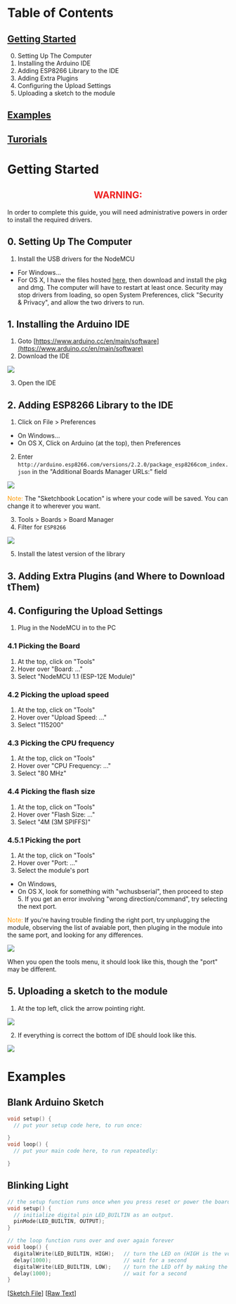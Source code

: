 # Table of Contents
## [Getting Started](https://snappsu.github.io/Coding-Bootcamp/#Examples)

0. Setting Up The Computer
1. Installing the Arduino IDE
2. Adding ESP8266 Library to the IDE
3. Adding Extra Plugins
4. Configuring the Upload Settings
5. Uploading a sketch to the module

## [Examples](https://snappsu.github.io/Coding-Bootcamp/#Examples)
## [Turorials](https://snappsu.github.io/Coding-Bootcamp/#Tutorials)

# Getting Started
<h2 style="color: #e22; text-align: center;">WARNING:</h2>
In order to complete this guide, you will need administrative powers in order to install the required drivers.

## 0. Setting Up The Computer
1. Install the USB drivers for the NodeMCU
* For Windows...
* For OS X, I have the files hosted [here](https://github.com/Snappsu/Coding-Bootcamp/tree/master/drivers/OSX), then download and install the pkg and dmg. The computer will have to restart at least once. Security may stop drivers from loading, so open System Preferences, click "Security & Privacy", and allow the two drivers to run.

## 1. Installing the Arduino IDE
1. Goto [https://www.arduino.cc/en/main/software](https://www.arduino.cc/en/main/software) 
2. Download the IDE

<img src="https://github.com/Snappsu/Coding-Bootcamp/blob/master/pics/IDEDownload.png?raw=true">

3. Open the IDE

## 2. Adding ESP8266 Library to the IDE
1. Click on File > Preferences
* On Windows...
* On OS X, Click on Arduino (at the top), then Preferences
2. Enter `http://arduino.esp8266.com/versions/2.2.0/package_esp8266com_index.json` in the "Additional Boards Manager URLs:" field

<img src="https://github.com/Snappsu/Coding-Bootcamp/blob/master/pics/PereferencesWindow.png?raw=true">

<span style="color:#f90">Note:</span> The "Sketchbook Location" is where your code will be saved. You can change it to wherever you want.

3. Tools > Boards > Board Manager
4. Filter for `ESP8266`

<img src="https://github.com/Snappsu/Coding-Bootcamp/blob/master/pics/BoardManager.png?raw=true">

5. Install the latest version of the library

## 3. Adding Extra Plugins (and Where to Download tThem)

## 4. Configuring the Upload Settings
1. Plug in the NodeMCU in to the PC

### 4.1 Picking the Board
1. At the top, click on "Tools"
2. Hover over "Board: ..."
3. Select "NodeMCU 1.1 (ESP-12E Module)"

### 4.2 Picking the upload speed
1. At the top, click on "Tools"
2. Hover over "Upload Speed: ..."
3. Select "115200"

### 4.3 Picking the CPU frequency
1. At the top, click on "Tools"
2. Hover over "CPU Frequency: ..."
3. Select "80 MHz"

### 4.4 Picking the flash size
1. At the top, click on "Tools"
2. Hover over "Flash Size: ..."
3. Select "4M (3M SPIFFS)"

### 4.5.1 Picking the port
1. At the top, click on "Tools"
2. Hover over "Port: ..."
3. Select the module's port
* On Windows,
* On OS X, look for something with "wchusbserial", then proceed to step 5. If you get an error involving "wrong direction/command", try selecting the next port.

<span style="color:#f90">Note:</span> If you're having trouble finding the right port, try unplugging the module, observing the list of avaiable port, then pluging in the module into the same port, and looking for any differences.

<img src="https://github.com/Snappsu/Coding-Bootcamp/blob/master/pics/UploadSettings.png?raw=true">

When you open the tools menu, it should look like this, though the "port" may be different.

## 5. Uploading a sketch to the module

1. At the top left, click the arrow pointing right.

<img src="https://github.com/Snappsu/Coding-Bootcamp/blob/master/pics/UploadButton.png?raw=true">

2. If everything is correct the bottom of IDE should look like this.

<img src="https://github.com/Snappsu/Coding-Bootcamp/blob/master/pics/ConsoleUpload.png?raw=true">

# Examples

## Blank Arduino Sketch
```ino
void setup() {
  // put your setup code here, to run once:

}
void loop() {
  // put your main code here, to run repeatedly:

}
```

## Blinking Light

```ino
// the setup function runs once when you press reset or power the board
void setup() {
  // initialize digital pin LED_BUILTIN as an output.
  pinMode(LED_BUILTIN, OUTPUT);
}

// the loop function runs over and over again forever
void loop() {
  digitalWrite(LED_BUILTIN, HIGH);   // turn the LED on (HIGH is the voltage level)
  delay(1000);                       // wait for a second
  digitalWrite(LED_BUILTIN, LOW);    // turn the LED off by making the voltage LOW
  delay(1000);                       // wait for a second
}
```
[[Sketch File](https://github.com/Snappsu/Coding-Bootcamp/blob/master/sketches/BlinkingLightSketch.ino)] [[Raw Text](https://raw.githubusercontent.com/Snappsu/Coding-Bootcamp/master/sketches/BlinkingLightSketch.ino)]
